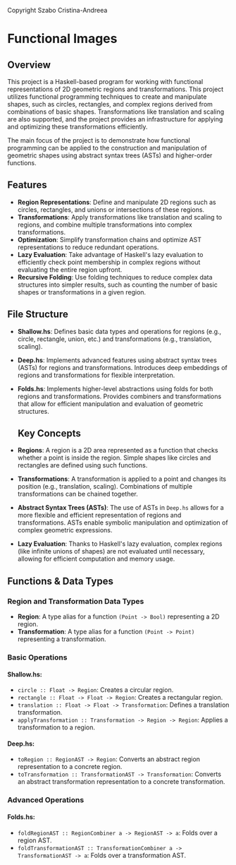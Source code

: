 Copyright Szabo Cristina-Andreea
# Functional Images

## Overview

This project is a Haskell-based program for working with functional representations of 2D geometric regions and transformations. This project utilizes functional programming techniques to create and manipulate shapes, such as circles, rectangles, and complex regions derived from combinations of basic shapes. Transformations like translation and scaling are also supported, and the project provides an infrastructure for applying and optimizing these transformations efficiently.

The main focus of the project is to demonstrate how functional programming can be applied to the construction and manipulation of geometric shapes using abstract syntax trees (ASTs) and higher-order functions.

## Features

- **Region Representations**: Define and manipulate 2D regions such as circles, rectangles, and unions or intersections of these regions.
- **Transformations**: Apply transformations like translation and scaling to regions, and combine multiple transformations into complex transformations.
- **Optimization**: Simplify transformation chains and optimize AST representations to reduce redundant operations.
- **Lazy Evaluation**: Take advantage of Haskell's lazy evaluation to efficiently check point membership in complex regions without evaluating the entire region upfront.
- **Recursive Folding**: Use folding techniques to reduce complex data structures into simpler results, such as counting the number of basic shapes or transformations in a given region.

## File Structure

- **Shallow.hs**: Defines basic data types and operations for regions (e.g., circle, rectangle, union, etc.) and transformations (e.g., translation, scaling).
- **Deep.hs**: Implements advanced features using abstract syntax trees (ASTs) for regions and transformations. Introduces deep embeddings of regions and transformations for flexible interpretation.
- **Folds.hs**: Implements higher-level abstractions using folds for both regions and transformations. Provides combiners and transformations that allow for efficient manipulation and evaluation of geometric structures.

  ## Key Concepts

- **Regions**: A region is a 2D area represented as a function that checks whether a point is inside the region. Simple shapes like circles and rectangles are defined using such functions.

- **Transformations**: A transformation is applied to a point and changes its position (e.g., translation, scaling). Combinations of multiple transformations can be chained together.

- **Abstract Syntax Trees (ASTs)**: The use of ASTs in `Deep.hs` allows for a more flexible and efficient representation of regions and transformations. ASTs enable symbolic manipulation and optimization of complex geometric expressions.

- **Lazy Evaluation**: Thanks to Haskell's lazy evaluation, complex regions (like infinite unions of shapes) are not evaluated until necessary, allowing for efficient computation and memory usage.

## Functions & Data Types

### Region and Transformation Data Types

- **Region**: A type alias for a function `(Point -> Bool)` representing a 2D region.
- **Transformation**: A type alias for a function `(Point -> Point)` representing a transformation.

### Basic Operations

#### Shallow.hs:

- `circle :: Float -> Region`: Creates a circular region.
- `rectangle :: Float -> Float -> Region`: Creates a rectangular region.
- `translation :: Float -> Float -> Transformation`: Defines a translation transformation.
- `applyTransformation :: Transformation -> Region -> Region`: Applies a transformation to a region.

#### Deep.hs:

- `toRegion :: RegionAST -> Region`: Converts an abstract region representation to a concrete region.
- `toTransformation :: TransformationAST -> Transformation`: Converts an abstract transformation representation to a concrete transformation.

### Advanced Operations

#### Folds.hs:

- `foldRegionAST :: RegionCombiner a -> RegionAST -> a`: Folds over a region AST.
- `foldTransformationAST :: TransformationCombiner a -> TransformationAST -> a`: Folds over a transformation AST.
  

